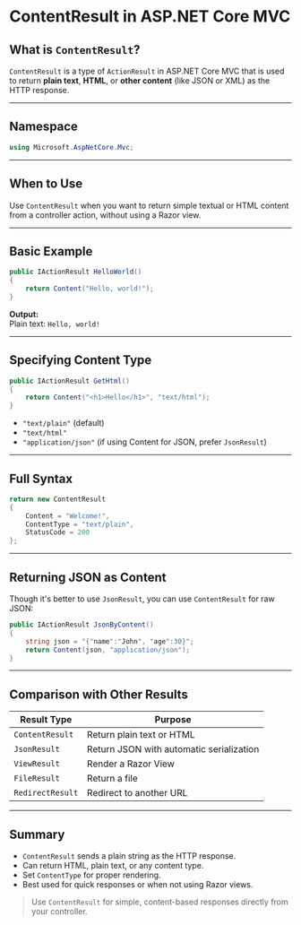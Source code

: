 
# ContentResult in ASP.NET Core MVC

## What is `ContentResult`?

`ContentResult` is a type of `ActionResult` in ASP.NET Core MVC that is used to return **plain text**, **HTML**, or **other content** (like JSON or XML) as the HTTP response.

---

## Namespace

```csharp
using Microsoft.AspNetCore.Mvc;
```

---

## When to Use

Use `ContentResult` when you want to return simple textual or HTML content from a controller action, without using a Razor view.

---

## Basic Example

```csharp
public IActionResult HelloWorld()
{
    return Content("Hello, world!");
}
```

**Output:**  
Plain text: `Hello, world!`

---

## Specifying Content Type

```csharp
public IActionResult GetHtml()
{
    return Content("<h1>Hello</h1>", "text/html");
}
```

- `"text/plain"` (default)
- `"text/html"`
- `"application/json"` (if using Content for JSON, prefer `JsonResult`)

---

## Full Syntax

```csharp
return new ContentResult
{
    Content = "Welcome!",
    ContentType = "text/plain",
    StatusCode = 200
};
```

---

## Returning JSON as Content

Though it's better to use `JsonResult`, you can use `ContentResult` for raw JSON:

```csharp
public IActionResult JsonByContent()
{
    string json = "{"name":"John", "age":30}";
    return Content(json, "application/json");
}
```

---

## Comparison with Other Results

| Result Type     | Purpose                                |
|------------------|----------------------------------------|
| `ContentResult`  | Return plain text or HTML              |
| `JsonResult`     | Return JSON with automatic serialization |
| `ViewResult`     | Render a Razor View                    |
| `FileResult`     | Return a file                          |
| `RedirectResult` | Redirect to another URL                |

---

## Summary

- `ContentResult` sends a plain string as the HTTP response.
- Can return HTML, plain text, or any content type.
- Set `ContentType` for proper rendering.
- Best used for quick responses or when not using Razor views.

> Use `ContentResult` for simple, content-based responses directly from your controller.
